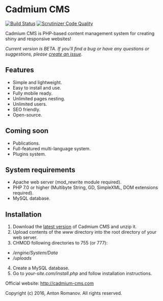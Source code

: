 # Cadmium CMS

[![Build Status](https://scrutinizer-ci.com/g/cadmium-org/cadmium-cms/badges/build.png?b=master)](https://scrutinizer-ci.com/g/cadmium-org/cadmium-cms/build-status/master)
[![Scrutinizer Code Quality](https://scrutinizer-ci.com/g/cadmium-org/cadmium-cms/badges/quality-score.png?b=master)](https://scrutinizer-ci.com/g/cadmium-org/cadmium-cms/?branch=master)

Cadmium CMS is PHP-based content management system for creating shiny and responsive websites!

*Current version is BETA. If you'll find a bug or have any questions or suggestions, please [create an issue](https://github.com/cadmium-org/cadmium-cms/issues/new).*

## Features

 - Simple and lightweight.
 - Easy to install and use.
 - Fully mobile ready.
 - Unlimited pages nesting.
 - Unlimited users.
 - SEO friendly.
 - Open-source.

## Coming soon

 - Publications.
 - Full-featured multi-language system.
 - Plugins system.

## System requirements

 - Apache web server (mod_rewrite module required).
 - PHP 7.0 or higher (Multibyte String, GD, SimpleXML, DOM extensions required).
 - MySQL database.

## Installation

 1. Download the [latest version](https://github.com/cadmium-org/cadmium-cms/releases) of Cadmium CMS and unzip it.
 2. Upload contents of the *www* directory into the root directory of your web server.
 3. CHMOD following directories to 755 (or 777):
  - */engine/System/Data*
  - */uploads*
 4. Create a MySQL database.
 5. Go to *your-site.com/install.php* and follow installation instructions.

Official website: http://cadmium-cms.com

Copyright (c) 2016, Anton Romanov. All rights reserved.
